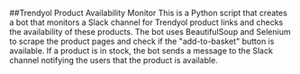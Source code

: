 ##Trendyol Product Availability Monitor
This is a Python script that creates a bot that monitors a Slack channel for Trendyol product links and checks the availability of these products. The bot uses BeautifulSoup and Selenium to scrape the product pages and check if the "add-to-basket" button is available. If a product is in stock, the bot sends a message to the Slack channel notifying the users that the product is available.
